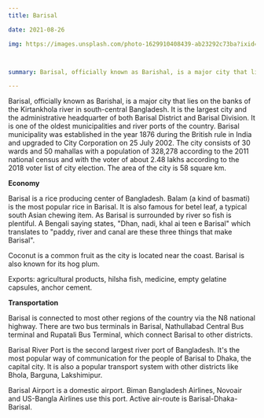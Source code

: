 ```yaml
---
title: Barisal

date: 2021-08-26

img: https://images.unsplash.com/photo-1629910408439-ab23292c73ba?ixid=MnwxMjA3fDB8MHxwaG90by1wYWdlfHx8fGVufDB8fHx8&ixlib=rb-1.2.1&auto=format&fit=crop&w=634&q=80



summary: Barisal, officially known as Barishal, is a major city that lies on the banks of the Kirtankhola river in south-central Bangladesh. It is the largest city and the administrative headquarter of both Barisal District and Barisal Division. It is one of the oldest municipalities and river ports of the country. Barisal municipality was established in the year 1876 during the British rule in India and upgraded to City Corporation on 25 July 2002. The city consists of 30 wards and 50 mahallas with a population of 328,278 according to the 2011 national census and with the voter of about 2.48 lakhs according to the 2018 voter list of city election. The area of the city is 58 square km.

---
```



Barisal, officially known as Barishal, is a major city that lies on the banks of the Kirtankhola river in south-central Bangladesh. It is the largest city and the administrative headquarter of both Barisal District and Barisal Division. It is one of the oldest municipalities and river ports of the country. Barisal municipality was established in the year 1876 during the British rule in India and upgraded to City Corporation on 25 July 2002. The city consists of 30 wards and 50 mahallas with a population of 328,278 according to the 2011 national census and with the voter of about 2.48 lakhs according to the 2018 voter list of city election. The area of the city is 58 square km.

**Economy**

Barisal is a rice producing center of Bangladesh. Balam (a kind of basmati) is the most popular rice in Barisal. It is also famous for betel leaf, a typical south Asian chewing item. As Barisal is surrounded by river so fish is plentiful. A Bengali saying states, "Dhan, nadi, khal ai teen e Barisal" which translates to "paddy, river and canal are these three things that make Barisal".

Coconut is a common fruit as the city is located near the coast. Barisal is also known for its hog plum.

Exports: agricultural products, hilsha fish, medicine, empty gelatine capsules, anchor cement.


**Transportation**

Barisal is connected to most other regions of the country via the N8 national highway. There are two bus terminals in Barisal, Nathullabad Central Bus terminal and Rupatali Bus Terminal, which connect Barisal to other districts.

Barisal River Port is the second largest river port of Bangladesh. It's the most popular way of communication for the people of Barisal to Dhaka, the capital city. It is also a popular transport system with other districts like Bhola, Barguna, Lakshimipur.

Barisal Airport is a domestic airport. Biman Bangladesh Airlines, Novoair and US-Bangla Airlines use this port. Active air-route is Barisal-Dhaka-Barisal.